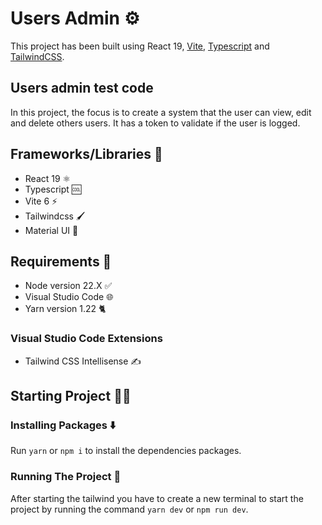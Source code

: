 # Users Admin ⚙️

This project has been built using React 19, [Vite](https://vite.dev/guide/), [Typescript](https://www.typescriptlang.org/) and [TailwindCSS](https://tailwindcss.com/).

## Users admin test code

In this project, the focus is to create a system that the user can view, edit and delete others users.
It has a token to validate if the user is logged.

## Frameworks/Libraries 📖

 - React 19 ⚛️
 - Typescript 🆒
 - Vite 6 ⚡
 - Tailwindcss 🖌️
 - Material UI 📘

## Requirements 🔴

 - Node version 22.X ✅
 - Visual Studio Code 🌐
 - Yarn version 1.22 🐈

### Visual Studio Code Extensions

 - Tailwind CSS Intellisense ✍️

## Starting Project 🧑‍💻

### Installing Packages ⬇️

Run `yarn` or `npm i` to install the dependencies packages.

### Running The Project 🏁

After starting the tailwind you have to create a new terminal to start the project by running the command `yarn dev` or `npm run dev`.